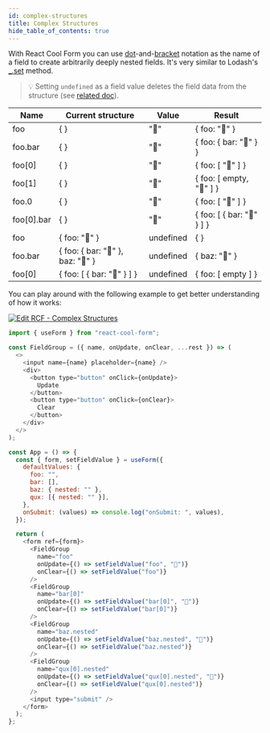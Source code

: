 ```yaml
---
id: complex-structures
title: Complex Structures
hide_table_of_contents: true
---
```


With React Cool Form you can use [dot](https://developer.mozilla.org/en-US/docs/Web/JavaScript/Reference/Operators/Property_accessors#Dot_notation)-and-[bracket](https://developer.mozilla.org/en-US/docs/Web/JavaScript/Reference/Operators/Property_accessors#Bracket_notation) notation as the name of a field to create arbitrarily deeply nested fields. It's very similar to Lodash's [\_.set](https://lodash.com/docs/4.17.15#set) method.

> 💡 Setting `undefined` as a field value deletes the field data from the structure (see [related doc](../api-reference/use-form#setfieldvalue)).

| Name       | Current structure                 | Value     | Result                     |
| ---------- | --------------------------------- | --------- | -------------------------- |
| foo        | { }                               | "🍎"      | { foo: "🍎" }              |
| foo.bar    | { }                               | "🍎"      | { foo: { bar: "🍎" } }     |
| foo[0]     | { }                               | "🍎"      | { foo: [ "🍎" ] }          |
| foo[1]     | { }                               | "🍎"      | { foo: [ empty, "🍎" ] }   |
| foo.0      | { }                               | "🍎"      | { foo: [ "🍎" ] }          |
| foo[0].bar | { }                               | "🍎"      | { foo: [ { bar: "🍎" } ] } |
| foo        | { foo: "🍎" }                     | undefined | { }                        |
| foo.bar    | { foo: { bar: "🍎" }, baz: "🍎" } | undefined | { baz: "🍎" }              |
| foo[0]     | { foo: [ { bar: "🍎" } ] }        | undefined | { foo: [ empty ] }         |

You can play around with the following example to get better understanding of how it works:

[![Edit RCF - Complex Structures](https://codesandbox.io/static/img/play-codesandbox.svg)](https://codesandbox.io/s/rcf-complex-structures-4x4n1?fontsize=14&hidenavigation=1&theme=dark)

```js
import { useForm } from "react-cool-form";

const FieldGroup = ({ name, onUpdate, onClear, ...rest }) => (
  <>
    <input name={name} placeholder={name} />
    <div>
      <button type="button" onClick={onUpdate}>
        Update
      </button>
      <button type="button" onClick={onClear}>
        Clear
      </button>
    </div>
  </>
);

const App = () => {
  const { form, setFieldValue } = useForm({
    defaultValues: {
      foo: "",
      bar: [],
      baz: { nested: "" },
      qux: [{ nested: "" }],
    },
    onSubmit: (values) => console.log("onSubmit: ", values),
  });

  return (
    <form ref={form}>
      <FieldGroup
        name="foo"
        onUpdate={() => setFieldValue("foo", "🍎")}
        onClear={() => setFieldValue("foo")}
      />
      <FieldGroup
        name="bar[0]"
        onUpdate={() => setFieldValue("bar[0]", "🍋")}
        onClear={() => setFieldValue("bar[0]")}
      />
      <FieldGroup
        name="baz.nested"
        onUpdate={() => setFieldValue("baz.nested", "🍉")}
        onClear={() => setFieldValue("baz.nested")}
      />
      <FieldGroup
        name="qux[0].nested"
        onUpdate={() => setFieldValue("qux[0].nested", "🥝")}
        onClear={() => setFieldValue("qux[0].nested")}
      />
      <input type="submit" />
    </form>
  );
};
```
